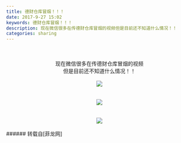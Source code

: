 ```yaml
---
title: 德财仓库冒烟！！！
date: 2017-9-27 15:02
keywords: 德财仓库冒烟！！！
description: 现在微信很多在传德财仓库冒烟的视频但是目前还不知道什么情况！！
categories: sharing
---
```

<td class="t_f" id="postmessage_903385">

<br/>
<br/>
<div align="center">现在微信很多在传德财仓库冒烟的视频</div><div align="center">但是目前还不知道什么情况！！</div><br/>
<div align="center">

<img aid="633559" data-cf-modified-672332d47cc199d24dd92119-="" file="data/attachment/forum/201709/27/150149p49wo0iguuuc42wu.png.thumb.jpg" id="aimg_633559" inpost="1" onclick="" onmouseover="" src="http://www.flw.ph/data/attachment/forum/201709/27/150149p49wo0iguuuc42wu.png" style="cursor:pointer" zoomfile="data/attachment/forum/201709/27/150149p49wo0iguuuc42wu.png"/>


</div><br/>
<br/>
<div align="center">

<img aid="633560" data-cf-modified-672332d47cc199d24dd92119-="" file="data/attachment/forum/201709/27/150152g21pnjy9yk9q0tp9.png.thumb.jpg" id="aimg_633560" inpost="1" onclick="" onmouseover="" src="http://www.flw.ph/data/attachment/forum/201709/27/150152g21pnjy9yk9q0tp9.png" style="cursor:pointer" zoomfile="data/attachment/forum/201709/27/150152g21pnjy9yk9q0tp9.png"/>


</div><br/>
<br/>
<div align="center">

<img aid="633561" data-cf-modified-672332d47cc199d24dd92119-="" file="data/attachment/forum/201709/27/150154g3plglqez6reroeu.png.thumb.jpg" id="aimg_633561" inpost="1" onclick="" onmouseover="" src="http://www.flw.ph/data/attachment/forum/201709/27/150154g3plglqez6reroeu.png" style="cursor:pointer" zoomfile="data/attachment/forum/201709/27/150154g3plglqez6reroeu.png"/>


</div><br/>
</td>
###### 转载自[菲龙网]